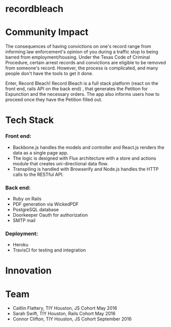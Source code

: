 # recordbleach
# Community Impact
The consequences of having convictions on one's record range from informing law enforcement's opinion of you during a traffic stop to being barred from employment/housing. Under the Texas Code of Criminal Procedure, certain arrest records and convictions are eligible to be removed from someone's record. However, the process is complicated, and many people don't have the tools to get it done.

Enter, Record Bleach! Record Bleach is a full stack platform (react on the front end, rails API on the back end) , that generates the Petition for Expunction and the necessary orders. The app also informs users how to proceed once they have the Petition filled out.

# Tech Stack
### Front end: 
- Backbone.js handles the models and controller and React.js renders the data as a single page app. 
- The logic is designed with Flux architecture with a store and actions module that creates uni-directional data flow.  
- Transpiling is handled with Browserify and Node.js handles the HTTP calls to the RESTful API. 

### Back end: 
- Ruby on Rails
- PDF generation via WickedPDF
- PostgreSQL database
- Doorkeeper Oauth for authorization
- SMTP mail 

### Deployment: 
- Heroku
- TravisCI for testing and integration 

# Innovation

# Team
- Caitlin Flattery, TIY Houston, JS Cohort May 2016
-  Sarah Swift, TIY Houston, Rails Cohort May 2016
-  Connor Clifton, TIY Houston, JS Cohort September 2016
